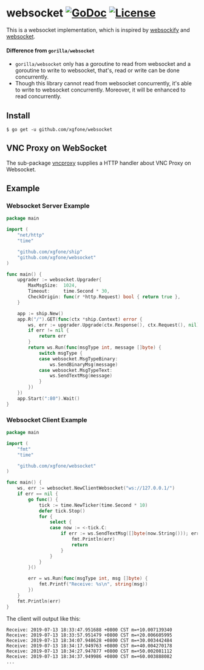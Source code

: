 # websocket [![GoDoc](https://godoc.org/github.com/xgfone/websocket?status.svg)](http://godoc.org/github.com/xgfone/ship) [![License](https://img.shields.io/badge/License-Apache%202.0-blue.svg?style=flat-square)](https://raw.githubusercontent.com/xgfone/websocket/master/LICENSE)

This is a websocket implementation, which is inspired by [websockify](https://github.com/novnc/websockify) and [websocket](https://github.com/gorilla/websocket).

#### Difference from `gorilla/websocket`
- `gorilla/websocket` only has a goroutine to read from websocket and a goroutine to write to websocket, that's, read or write can be done concurrently.
- Though this library cannot read from websocket concurrently, it's able to write to websocket concurrently. Moreover, it will be enhanced to read concurrently.

## Install

```shell
$ go get -u github.com/xgfone/websocket
```

## VNC Proxy on WebSocket

The sub-package [vncproxy](https://github.com/xgfone/websocket/tree/master/vncproxy) supplies a HTTP handler about VNC Proxy on Websocket.

## Example

### Websocket Server Example
```go
package main

import (
	"net/http"
	"time"

	"github.com/xgfone/ship"
	"github.com/xgfone/websocket"
)

func main() {
	upgrader := websocket.Upgrader{
		MaxMsgSize:  1024,
		Timeout:     time.Second * 30,
		CheckOrigin: func(r *http.Request) bool { return true },
	}

	app := ship.New()
	app.R("/").GET(func(ctx *ship.Context) error {
		ws, err := upgrader.Upgrade(ctx.Response(), ctx.Request(), nil)
		if err != nil {
			return err
		}
		return ws.Run(func(msgType int, message []byte) {
			switch msgType {
			case websocket.MsgTypeBinary:
				ws.SendBinaryMsg(message)
			case websocket.MsgTypeText:
				ws.SendTextMsg(message)
			}
		})
	})
	app.Start(":80").Wait()
}
```

### Websocket Client Example
```go
package main

import (
	"fmt"
	"time"

	"github.com/xgfone/websocket"
)

func main() {
	ws, err := websocket.NewClientWebsocket("ws://127.0.0.1/")
	if err == nil {
		go func() {
			tick := time.NewTicker(time.Second * 10)
			defer tick.Stop()
			for {
				select {
				case now := <-tick.C:
					if err := ws.SendTextMsg([]byte(now.String())); err != nil {
						fmt.Println(err)
						return
					}
				}
			}
		}()

		err = ws.Run(func(msgType int, msg []byte) {
			fmt.Printf("Receive: %s\n", string(msg))
		})
	}
	fmt.Println(err)
}
```

The client will output like this:
```
Receive: 2019-07-13 18:33:47.951688 +0800 CST m=+10.007139340
Receive: 2019-07-13 18:33:57.951479 +0800 CST m=+20.006605995
Receive: 2019-07-13 18:34:07.948628 +0800 CST m=+30.003442484
Receive: 2019-07-13 18:34:17.949763 +0800 CST m=+40.004270178
Receive: 2019-07-13 18:34:27.947877 +0800 CST m=+50.002081112
Receive: 2019-07-13 18:34:37.949986 +0800 CST m=+60.003888082
...
```
